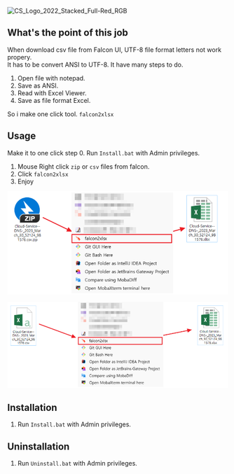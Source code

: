 ![CS_Logo_2022_Stacked_Full-Red_RGB](https://user-images.githubusercontent.com/29951014/229669594-ece356aa-5adc-448d-9d51-cf17a418e2a0.png)

## What's the point of this job
When download csv file from Falcon UI, UTF-8 file format letters not work propery. 
<br>
It has to be convert ANSI to UTF-8. It have many steps to do.
    
1. Open file with notepad.
2. Save as ANSI.
3. Read with Excel Viewer.
4. Save as file format Excel.

So i make one click tool. `falcon2xlsx`

## Usage
Make it to one click step
0. Run `Install.bat` with Admin privileges.
1. Mouse Right click `zip` or `csv` files from falcon.
2. Click `falcon2xlsx`
3. Enjoy

![falcon2xlsx1.png](images%2Ffalcon2xlsx1.png)

![falcon2xlsx2.png](images%2Ffalcon2xlsx2.png)


## Installation
1. Run `Install.bat` with Admin privileges.

## Uninstallation
1. Run `Uninstall.bat` with Admin privileges.

